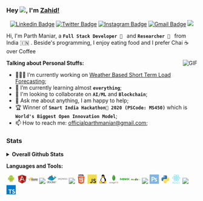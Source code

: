 ### Hey <img src="https://media.giphy.com/media/hvRJCLFzcasrR4ia7z/giphy.gif" width="40px">, I'm [Zahid!](https://github.com/Zahid8) 


<div align="center">
  
[![Linkedin Badge](https://img.shields.io/badge/-ZahidHussain-blue?style=flat&logo=Linkedin&logoColor=white&link=https://www.linkedin.com/in/zahidhussain909/)](https://www.linkedin.com/in/zahidhussain909/)
[![Twitter Badge](https://img.shields.io/badge/-@theteacoder-1ca0f1?style=flat&labelColor=1ca0f1&logo=twitter&logoColor=white&link=https://twitter.com/ZahidHu30360793)](https://twitter.com/ZahidHu30360793)
[![Instagram Badge](https://img.shields.io/badge/-@theteacoder-purple?style=flat&logo=instagram&logoColor=white&link=https://www.instagram.com/_i_am_zahid/)](https://www.instagram.com/_i_am_zahid/)
[![Gmail Badge](https://img.shields.io/badge/-officialparthmaniar-c14438?style=flat&logo=Gmail&logoColor=white&link=mailto:officialparthmaniar@gmail.com)](mailto:officialparthmaniar@gmail.com)
![](https://komarev.com/ghpvc/?username=officialpm&style=flat&color=828bed)

</div>



Hi, I'm Parth Maniar, a **`Full Stack Developer 🚀 `** and **`Researcher 🔭 `** from India 🇮🇳 . Beside's programming, I enjoy eating food and I prefer Chai ☕ over Coffee

  <img align="right" alt="GIF" src="https://media.giphy.com/media/836HiJc7pgzy8iNXCn/giphy.gif" />
  
**Talking about Personal Stuffs:**

- 👨🏽‍💻 I’m currently working on [Weather Based Short Term Load Forecasting](https://github.com/officialpm);
- 🌱 I’m currently learning almost **`everything`**; 
- 👯 I'm looking to collaborate on **`AI/ML`** and **`Blockchain`**;
- 💬 Ask me about anything, I am happy to help;
- 🏆 Winner of **`Smart India Hackathon🚀 2020 (PSCode: MS450)`**  which is **`World's Biggest Open Innovation Model`**;
- 📫 How to reach me: officialparthmaniar@gmail.com;


### Stats


<details>
  <summary><b>Overall Github Stats</b></summary>
  <a href="https://github.com/officialpm/"><img align="center" title="Parth Maniar's Github Stats" alt="Divy's Github Stats" src="https://github-readme-stats.vercel.app/api?username=officialpm&count_private=true&show_icons=true" /></a>
</details>


**Languages and Tools:**  

<code><img height="25" src="https://raw.githubusercontent.com/devicons/devicon/master/icons/android/android-original-wordmark.svg" ></code>
<code><img height="25" src="https://raw.githubusercontent.com/devicons/devicon/master/icons/angularjs/angularjs-original.svg" ></code>
<code><img height="25" src="https://raw.githubusercontent.com/devicons/devicon/master/icons/amazonwebservices/amazonwebservices-original-wordmark.svg" ></code>
<code><img height="25" src="https://www.vectorlogo.zone/logos/apache_cassandra/apache_cassandra-icon.svg" ></code>
<code><img height="25" src="https://raw.githubusercontent.com/devicons/devicon/master/icons/docker/docker-original-wordmark.svg" ></code>
<code><img height="25" src="https://raw.githubusercontent.com/devicons/devicon/master/icons/express/express-original-wordmark.svg" ></code>
<code><img height="25" src="https://www.vectorlogo.zone/logos/git-scm/git-scm-icon.svg" ></code>
<code><img height="25" src="https://raw.githubusercontent.com/devicons/devicon/master/icons/html5/html5-original-wordmark.svg" ></code>
<code><img height="25" src="https://raw.githubusercontent.com/devicons/devicon/master/icons/javascript/javascript-original.svg" ></code>
<code><img height="25" src="https://raw.githubusercontent.com/devicons/devicon/master/icons/linux/linux-original.svg" ></code>
<code><img height="25" src="https://raw.githubusercontent.com/devicons/devicon/master/icons/mongodb/mongodb-original-wordmark.svg" ></code>
<code><img height="25" src="https://raw.githubusercontent.com/devicons/devicon/master/icons/nginx/nginx-original.svg" ></code>
<code><img height="25" src="https://raw.githubusercontent.com/devicons/devicon/master/icons/nodejs/nodejs-original-wordmark.svg" ></code>
<code><img height="25" src="https://www.vectorlogo.zone/logos/opencv/opencv-icon.svg" ></code>
<code><img height="25" src="https://raw.githubusercontent.com/devicons/devicon/master/icons/photoshop/photoshop-plain.svg" ></code>
<code><img height="25" src="https://raw.githubusercontent.com/devicons/devicon/master/icons/python/python-original.svg" ></code>
<code><img height="25" src="https://raw.githubusercontent.com/devicons/devicon/master/icons/react/react-original-wordmark.svg" ></code>
<code><img height="25" src="https://www.vectorlogo.zone/logos/tensorflow/tensorflow-icon.svg" ></code>
<code><img height="25" src="https://raw.githubusercontent.com/devicons/devicon/master/icons/typescript/typescript-original.svg" ></code>
